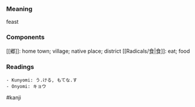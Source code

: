 ### Meaning

feast

### Components

[[郷]]: home town; village; native place; district [[Radicals/食|食]]: eat; food

### Readings

```
- Kunyomi: う.ける, もてな.す
- Onyomi: キョウ
```

#kanji